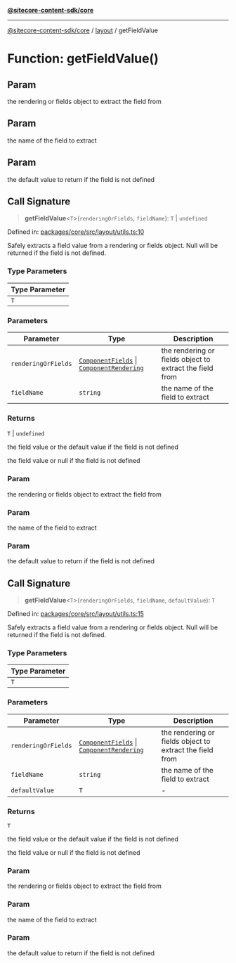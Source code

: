 [**@sitecore-content-sdk/core**](../../README.md)

***

[@sitecore-content-sdk/core](../../README.md) / [layout](../README.md) / getFieldValue

# Function: getFieldValue()

## Param

the rendering or fields object to extract the field from

## Param

the name of the field to extract

## Param

the default value to return if the field is not defined

## Call Signature

> **getFieldValue**\<`T`\>(`renderingOrFields`, `fieldName`): `T` \| `undefined`

Defined in: [packages/core/src/layout/utils.ts:10](https://github.com/Sitecore/content-sdk/blob/f6db146e94b4d93e3130198881311b56027bf1b4/packages/core/src/layout/utils.ts#L10)

Safely extracts a field value from a rendering or fields object.
Null will be returned if the field is not defined.

### Type Parameters

| Type Parameter |
| ------ |
| `T` |

### Parameters

| Parameter | Type | Description |
| ------ | ------ | ------ |
| `renderingOrFields` | [`ComponentFields`](../interfaces/ComponentFields.md) \| [`ComponentRendering`](../interfaces/ComponentRendering.md) | the rendering or fields object to extract the field from |
| `fieldName` | `string` | the name of the field to extract |

### Returns

`T` \| `undefined`

the field value or the default value if the field is not defined

the field value or null if the field is not defined

### Param

the rendering or fields object to extract the field from

### Param

the name of the field to extract

### Param

the default value to return if the field is not defined

## Call Signature

> **getFieldValue**\<`T`\>(`renderingOrFields`, `fieldName`, `defaultValue`): `T`

Defined in: [packages/core/src/layout/utils.ts:15](https://github.com/Sitecore/content-sdk/blob/f6db146e94b4d93e3130198881311b56027bf1b4/packages/core/src/layout/utils.ts#L15)

Safely extracts a field value from a rendering or fields object.
Null will be returned if the field is not defined.

### Type Parameters

| Type Parameter |
| ------ |
| `T` |

### Parameters

| Parameter | Type | Description |
| ------ | ------ | ------ |
| `renderingOrFields` | [`ComponentFields`](../interfaces/ComponentFields.md) \| [`ComponentRendering`](../interfaces/ComponentRendering.md) | the rendering or fields object to extract the field from |
| `fieldName` | `string` | the name of the field to extract |
| `defaultValue` | `T` | - |

### Returns

`T`

the field value or the default value if the field is not defined

the field value or null if the field is not defined

### Param

the rendering or fields object to extract the field from

### Param

the name of the field to extract

### Param

the default value to return if the field is not defined
